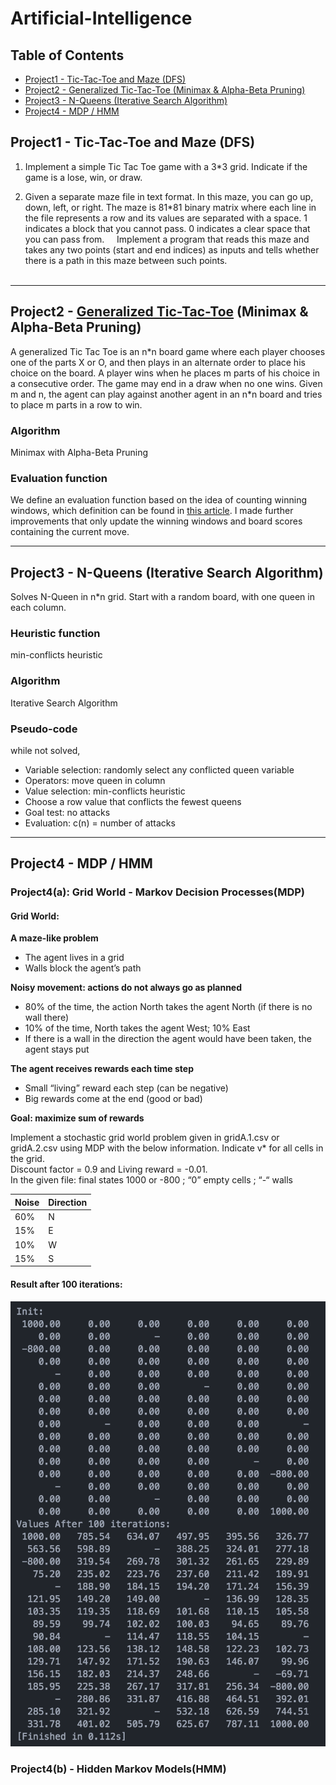 # Artificial-Intelligence

## Table of Contents

- [Project1 - Tic-Tac-Toe and Maze (DFS)](#project1-tic-tac-toe-and-maze)
- [Project2 - Generalized Tic-Tac-Toe (Minimax & Alpha-Beta Pruning)](#generalized-tic-tac-toe)
- [Project3 - N-Queens (Iterative Search	Algorithm)](#n-queens)
- [Project4 - MDP / HMM](#mdp-hmm)

<a name="project1-tic-tac-toe-and-maze"/>

## Project1 - Tic-Tac-Toe and Maze (DFS)
1. Implement	a	simple Tic Tac Toe game with a 3\*3 grid. Indicate if the	game is a lose, win, or draw.

2. Given a separate maze file in text format. In this maze, you can go up, down, left, or right. The maze is 81\*81 binary matrix where each line in the file represents a row and its values are separated with a space. 1 indicates a block that you cannot pass. 0 indicates a clear space that you can pass from.	  	  
Implement a	program that reads this maze and takes any two points (start and end indices)	as inputs	and	tells	whether	there	is a path	in this	maze between such points.	
  
***

<a name="generalized-tic-tac-toe"/>

## Project2 - [Generalized Tic-Tac-Toe](https://github.com/fengvyi/Generalized-Tic-Tac-Toe) (Minimax & Alpha-Beta Pruning)
A generalized Tic Tac Toe is an n\*n board game where each player chooses one of the parts X or O, and then plays in an alternate order to place his choice on the board. A player wins when he places m parts of	his	choice in	a	consecutive	order. The game may end in a draw when no one wins.	
Given m and n, the agent can play against another agent in an n\*n board and tries to place m parts in a row to win.	  

### Algorithm
Minimax with Alpha-Beta Pruning

### Evaluation function
We define an evaluation function based on the idea of counting winning
windows, which definition can be found in [this article](https://web.stanford.edu/class/cs221/2017/restricted/p-final/xiaotihu/final.pdf). I made further improvements that only update the winning windows and board scores containing the current move.

***

<a name="n-queens"/>

## Project3 - N-Queens (Iterative Search	Algorithm)
Solves N-Queen in n*n grid. Start with a random board, with one queen in each column.

### Heuristic function
min-conflicts heuristic

### Algorithm 
Iterative Search	Algorithm

### Pseudo-code
while not solved,
   * Variable selection: randomly select any conflicted queen variable
   * Operators: move queen in column
   * Value selection: min-conflicts heuristic
   * Choose a row value that conflicts the fewest queens
   * Goal test: no attacks 
   * Evaluation: c(n) = number of attacks

***

<a name="mdp-hmm"/>

## Project4 - MDP / HMM
### Project4(a): Grid World - Markov Decision Processes(MDP)
#### Grid World:
**A maze-like problem**
* The agent lives in a grid
* Walls block the agent’s path

**Noisy movement: actions do not always go as planned**
* 80% of the time, the action North takes the agent North 
  (if there is no wall there)
* 10% of the time, North takes the agent West; 10% East
* If there is a wall in the direction the agent would have been taken, the agent stays put

**The agent receives rewards each time step**
* Small “living” reward each step (can be negative)
* Big rewards come at the end (good or bad)

**Goal: maximize sum of rewards**

Implement a stochastic grid world problem given in gridA.1.csv or gridA.2.csv using MDP with the below information. Indicate v* for all cells in the grid.<br>
Discount factor = 0.9  and  Living reward = -0.01.<br>
In the given file: final states 1000 or -800 ; “0” empty cells ; “-“ walls<br>

| Noise | Direction |
| --- | -- |
| 60% | N |
| 15% | E |
| 10% | W |
| 15% | S |

#### Result after 100 iterations:
![](https://github.com/fengvyi/Artificial-Intelligence/blob/master/project4/project4a/Screen%20Shot%202018-04-30%20at%208.55.48%20PM.png)

### Project4(b) - Hidden Markov Models(HMM)
